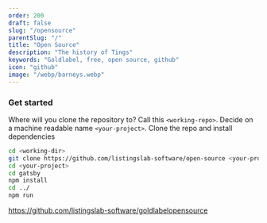 ```yaml
---
order: 200
draft: false
slug: "/opensource"
parentSlug: "/"
title: "Open Source"
description: "The history of Tings"
keywords: "Goldlabel, free, open source, github"
icon: "github"
image: "/webp/barneys.webp"
---
```

### Get started

Where will you clone the repository to? Call this `<working-repo>`. Decide on a machine readable name `<your-project>`. Clone the repo and install dependencies

```bash
cd <working-dir>
git clone https://github.com/listingslab-software/open-source <your-project>
cd <your-project>
cd gatsby
npm install
cd ../
npm run
```

https://github.com/listingslab-software/goldlabelopensource
